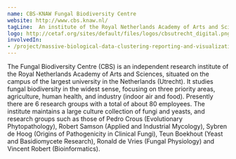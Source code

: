 ```yaml
---
name: CBS-KNAW Fungal Biodiversity Centre
website: http://www.cbs.knaw.nl/
tagLine:  An institute of the Royal Netherlands Academy of Arts and Sciences
logo: http://cetaf.org/sites/default/files/logos/cbsutrecht_digital.png
involvedIn:
- /project/massive-biological-data-clustering-reporting-and-visualization-tools
---
```

The Fungal Biodiversity Centre (CBS) is an independent research institute of the Royal Netherlands Academy of Arts and Sciences, situated on the campus of the largest university in the Netherlands (Utrecht). It studies fungal biodiversity in the widest sense, focusing on three priority areas, agriculture, human health, and industry (indoor air and food). Presently there are 6 research groups with a total of about 80 employees. The institute maintains a large culture collection of fungi and yeasts, and research groups such as those of Pedro Crous (Evolutionary Phytopathology), Robert Samson (Applied and Industrial Mycology), Sybren de Hoog (Origins of Pathogenicity in Clinical Fungi), Teun Boekhout (Yeast and Basidiomycete Research), Ronald de Vries (Fungal Physiology) and Vincent Robert (Bioinformatics). 

